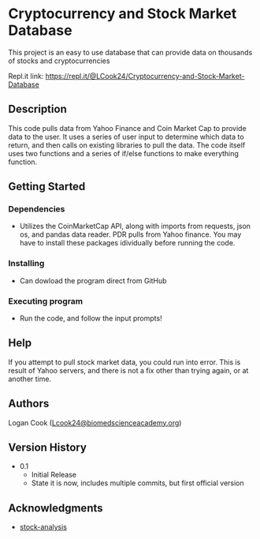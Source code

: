 # Cryptocurrency and Stock Market Database

This project is an easy to use database that can provide data on thousands of stocks and cryptocurrencies 

Repl.it link: https://repl.it/@LCook24/Cryptocurrency-and-Stock-Market-Database 

## Description

This code pulls data from Yahoo Finance and Coin Market Cap to provide data to the user. It uses a series of user input to determine which data to return, and then calls on existing libraries to pull the data. The code itself uses two functions and a series of if/else functions to make everything function. 

## Getting Started

### Dependencies

* Utilizes the CoinMarketCap API, along with imports from requests, json os, and pandas data reader. PDR pulls from Yahoo finance. You may have to install these packages idividually before running the code. 

### Installing

* Can dowload the program direct from GitHub

### Executing program

* Run the code, and follow the input prompts! 

## Help

If you attempt to pull stock market data, you could run into error. This is result of Yahoo servers, and there is not a fix other than trying again, or at another time. 

## Authors

Logan Cook (Lcook24@biomedscienceacademy.org)

## Version History

* 0.1
    * Initial Release
    * State it is now, includes multiple commits, but first official version


## Acknowledgments

* [stock-analysis](https://blog.quantinsti.com/stock-market-data-analysis-python/)
